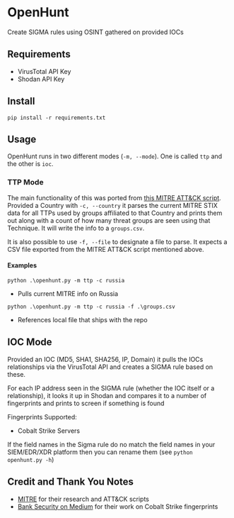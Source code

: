 # OpenHunt

Create SIGMA rules using OSINT gathered on provided IOCs

## Requirements

- VirusTotal API Key
- Shodan API Key

## Install

`pip install -r requirements.txt`

## Usage

OpenHunt runs in two different modes (`-m, --mode`). One is called `ttp` and the other is `ioc`.

### TTP Mode

The main functionality of this was ported from [this MITRE ATT&CK script](https://github.com/mitre-attack/attack-scripts/blob/master/scripts/technique_mappings_to_csv.py). Provided a Country with `-c, --country` it parses the current MITRE STIX data for all TTPs used by groups affiliated to that Country and prints them out along with a count of how many threat groups are seen using that Technique. It will write the info to a `groups.csv`.

It is also possible to use `-f, --file` to designate a file to parse. It expects a CSV file exported from the MITRE ATT&CK script mentioned above.

#### Examples

`python .\openhunt.py -m ttp -c russia`
- Pulls current MITRE info on Russia

`python .\openhunt.py -m ttp -c russia -f .\groups.csv`
- References local file that ships with the repo

## IOC Mode

Provided an IOC (MD5, SHA1, SHA256, IP, Domain) it pulls the IOCs relationships via the VirusTotal API and creates a SIGMA rule based on these.

For each IP address seen in the SIGMA rule (whether the IOC itself or a relationship), it looks it up in Shodan and compares it to a number of fingerprints and prints to screen if something is found

Fingerprints Supported:
- Cobalt Strike Servers

If the field names in the Sigma rule do no match the field names in your SIEM/EDR/XDR platform then you can rename them (see `python openhunt.py -h`)

## Credit and Thank You Notes

- [MITRE](https://github.com/mitre-attack/attack-scripts/) for their research and ATT&CK scripts 
- [Bank Security on Medium](https://bank-security.medium.com/hunting-cobalt-strike-servers-385c5bedda7b) for their work on Cobalt Strike fingerprints